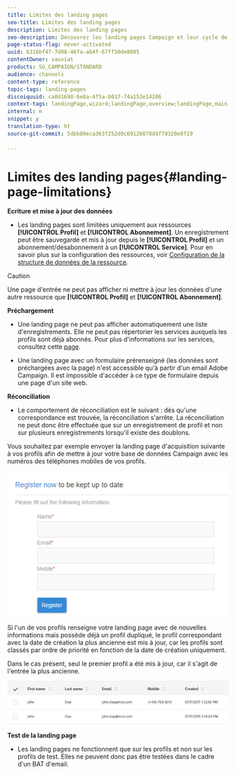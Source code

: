 ```yaml
---
title: Limites des landing pages
seo-title: Limites des landing pages
description: Limites des landing pages
seo-description: Découvrez les landing pages Campaign et leur cycle de vie.
page-status-flag: never-activated
uuid: b316bf47-7d98-46fa-ab4f-67ff50de8095
contentOwner: sauviat
products: SG_CAMPAIGN/STANDARD
audience: channels
content-type: reference
topic-tags: landing-pages
discoiquuid: ca8d1698-6e8a-4f5a-b017-74a152e14286
context-tags: landingPage,wizard;landingPage,overview;landingPage,main
internal: n
snippet: y
translation-type: ht
source-git-commit: 5dbb89eca363f252d0c69126878d4f79320e0f19

---
```



# Limites des landing pages{#landing-page-limitations}

**Ecriture et mise à jour des données**

* Les landing pages sont limitées uniquement aux ressources **[!UICONTROL Profil]** et **[!UICONTROL Abonnement]**. Un enregistrement peut être sauvegardé et mis à jour depuis le **[!UICONTROL Profil]** et un abonnement/désabonnement à un **[!UICONTROL Service]**.
Pour en savoir plus sur la configuration des ressources, voir [Configuration de la structure de données de la ressource](../../developing/using/configuring-the-resource-s-data-structure.md).

>[!CAUTION]
>
>Une page d'entrée ne peut pas afficher ni mettre à jour les données d'une autre ressource que **[!UICONTROL Profil]** et **[!UICONTROL Abonnement]**.

**Préchargement**

* Une landing page ne peut pas afficher automatiquement une liste d'enregistrements. Elle ne peut pas répertorier les services auxquels les profils sont déjà abonnés. Pour plus d'informations sur les services, consultez cette [page](../../audiences/using/creating-a-service.md).

* Une landing page avec un formulaire prérenseigné (les données sont préchargées avec la page) n'est accessible qu'à partir d'un email Adobe Campaign. Il est impossible d'accéder à ce type de formulaire depuis une page d'un site web.

**Réconciliation**

* Le comportement de réconciliation est le suivant : dès qu'une correspondance est trouvée, la réconciliation s'arrête. La réconciliation ne peut donc être effectuée que sur un enregistrement de profil et non sur plusieurs enregistrements lorsqu'il existe des doublons.

Vous souhaitez par exemple envoyer la landing page d'acquisition suivante à vos profils afin de mettre à jour votre base de données Campaign avec les numéros des téléphones mobiles de vos profils.

![](assets/landing_page_limitation_1.png)

Si l'un de vos profils renseigne votre landing page avec de nouvelles informations mais possède déjà un profil dupliqué, le profil correspondant avec la date de création la plus ancienne est mis à jour, car les profils sont classés par ordre de priorité en fonction de la date de création uniquement.

Dans le cas présent, seul le premier profil a été mis à jour, car il s'agit de l'entrée la plus ancienne.

![](assets/landing_page_limitation_2.png)

**Test de la landing page**

* Les landing pages ne fonctionnent que sur les profils et non sur les profils de test. Elles ne peuvent donc pas être testées dans le cadre d'un BAT d'email.
